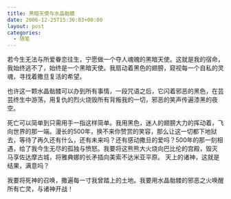 ```yaml
---
title: 黑暗天使与水晶骷髅
date: 2006-12-25T15:36:03+00:00
layout: post
categories:
  - 随笔
---
```


若今生无法与所爱眷恋往生，宁愿做一个夺人魂魄的黑暗天使。这就是我的宿命，我始终逃不了，始终是一个黑暗天使。我扇动着黑色的翅膀，窥视每一个自私的灵魂，寻找着撒旦复活的希望。

也许这一颗水晶骷髅可以办到所有事情，一段咒语之后，它闪着邪恶的黑色，在芸芸终生中游荡，用复仇的烈火烧毁所有背叛我的一切，邪恶的笑声传遍漆黑的夜空。

死亡可以简单到只需用手一指这样简单。我用黑色，迷人的翅膀大力的挥动着，飞向世界的那一端。漫长的500年，换不来你赞赏的笑容，那么让这一切都下地狱去，等待了再久还有什么，还有未来吗？还有感动撒旦的爱吗？500年的那一刻相遇，给了我今生无尽的孤独与愤怒。我要将这熊熊大火烧向巴比伦的宫殿，毁灭 马享佐达摩古城，将雅典娜的长矛插向美索不达米亚平原。 天上的诸神，这就是结果，满意吗？

我要将死神的召唤，撒遍每一寸我曾踏上的土地。我要用水晶骷髅的邪恶之火唤醒所有亡灵，与诸神开战！
